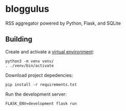 # bloggulus
RSS aggregator powered by Python, Flask, and SQLite

## Building
Create and activate a [virtual environment](https://docs.python.org/3/library/venv.html):
```
python3 -m venv venv/
. ./venv/bin/activate
```

Download project depedencies:
```
pip install -r requirements.txt
```

Run the development server:
```
FLASK_ENV=development flask run
```
